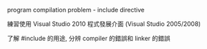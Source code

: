 program compilation problem - include directive

練習使用 Visual Studio 2010 程式發展介面 (Visual Studio 2005/2008)

了解 #include 的用途, 分辨 compiler 的錯誤和 linker 的錯誤
